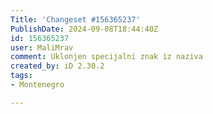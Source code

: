 ```yaml
---
Title: 'Changeset #156365237'
PublishDate: 2024-09-08T18:44:40Z
id: 156365237
user: MaliMrav
comment: Uklonjen specijalni znak iz naziva
created_by: iD 2.30.2
tags:
- Montenegro

---
```

